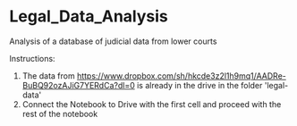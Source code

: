 # Legal_Data_Analysis
Analysis of a database of judicial data from lower courts

Instructions:
1. The data from https://www.dropbox.com/sh/hkcde3z2l1h9mq1/AADRe-BuBQ92ozAJiG7YERdCa?dl=0 is already in the drive in the folder 'legal-data'
2. Connect the Notebook to Drive with the first cell and proceed with the rest of the notebook

